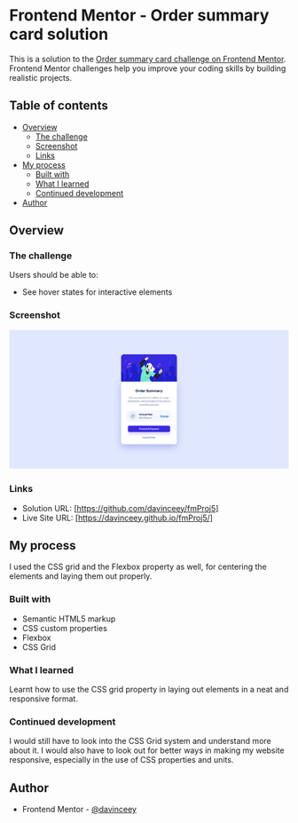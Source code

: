 # Frontend Mentor - Order summary card solution

This is a solution to the [Order summary card challenge on Frontend Mentor](https://www.frontendmentor.io/challenges/order-summary-component-QlPmajDUj). Frontend Mentor challenges help you improve your coding skills by building realistic projects. 

## Table of contents

- [Overview](#overview)
  - [The challenge](#the-challenge)
  - [Screenshot](#screenshot)
  - [Links](#links)
- [My process](#my-process)
  - [Built with](#built-with)
  - [What I learned](#what-i-learned)
  - [Continued development](#continued-development)
- [Author](#author)

## Overview

### The challenge

Users should be able to:

- See hover states for interactive elements

### Screenshot

![Project Preview](./images/order-component.png)

### Links

- Solution URL: [https://github.com/davinceey/fmProj5]
- Live Site URL: [https://davinceey.github.io/fmProj5/]

## My process
I used the CSS grid and the Flexbox property as well, for centering the elements and laying them out properly.

### Built with

- Semantic HTML5 markup
- CSS custom properties
- Flexbox
- CSS Grid

### What I learned
Learnt how to use the CSS grid property in laying out elements in a neat and responsive format.

### Continued development
I would still have to look into the CSS Grid system and understand more about it. I would also have to look out for better ways in making my website responsive, especially in the use of CSS properties and units.

## Author

- Frontend Mentor - [@davinceey](https://www.frontendmentor.io/profile/davinceey)

